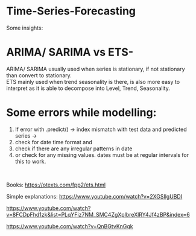 # Time-Series-Forecasting

Some insights:

# ARIMA/ SARIMA  vs ETS- <br/>
ARIMA/ SARIMA usually used when series is stationary, if not stationary than convert to stationary. <br/>
ETS mainly used when trend seasonality is there, is also more easy to interpret as it is able to decompose into Level, Trend, Seasonality. <br/>

# Some errors while modelling:<br/>
1. If error with .predict() -> index mismatch with test data and predicted series ->
2. check for date time format and
3. check if there are any irregular patterns in date
4. or check for any missing values. dates must be at regular intervals for this to work.<br/>
<br/>


Books:
https://otexts.com/fpp2/ets.html


Simple explanations:
https://www.youtube.com/watch?v=2XGSIlgUBDI 

https://www.youtube.com/watch?v=8FCDpFhd1zk&list=PLqYFiz7NM_SMC4ZgXplbreXlRY4Jf4zBP&index=6

https://www.youtube.com/watch?v=QnBGtvKnGqk
